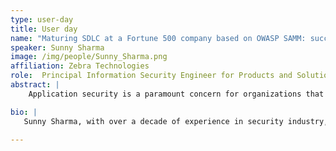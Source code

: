 ```yaml
---
type: user-day
title: User day
name: "Maturing SDLC at a Fortune 500 company based on OWASP SAMM: successes and pitfalls"
speaker: Sunny Sharma
image: /img/people/Sunny_Sharma.png
affiliation: Zebra Technologies
role:  Principal Information Security Engineer for Products and Solutions
abstract: |
    Application security is a paramount concern for organizations that develop software. However systematically managing AppSec across diverse development teams in a measurable way remains a challenge. This talk outlines Zebra Technologies’ journey in adopting the OWASP Software Assurance Maturity Model (SAMM) as our guiding framework for measuring and improving application security practices. Zebra is a Fortune 500 company with 35 different product and IT teams developing and maintaining secure software applications and systems. Despite initial scepticism and the inherent challenges of integrating SAMM, particularly with embedded and delivered software teams, the implementation led to significant improvements. The introduction of SAMM facilitated a risk-driven, measurable approach to security. It provided a clear framework for comparison across business units and promoting a shared platform for discussing security concerns. Moreover, the gamification of SAMM scores spurred healthy competition among units, though it raised questions about the focus on risk-based improvements versus score chasing. Ultimately, the correlation between SAMM scores and other quality metrics affirmed the value of a SAMM-driven approach. We have seen a moderate (-0.5) inverse correlation between SAMM scores and risk scores produced by an Application Security Posture Management (ASPM) tool we use internally across all teams. To the best of our knowledge this is the first indication that SAMM scores could reduce risk. Overall, SAMM demonstrated tangible enhancements in application security and broader software development lifecycle processes at Zebra Technologies.

bio: |
   Sunny Sharma, with over a decade of experience in security industry, currently serves as the Principal Information Security Engineer for Product and Solutions Security at Zebra Technologies. In this role, Sunny leads the strategic integration of security measures into Zebra’s products and solutions, managing the overall strategy, planning, and execution of the company’s security initiatives. He works closely with engineering teams to ensure that security protocols are seamlessly embedded throughout the product development lifecycle. Sunny’s extensive background encompasses a wide range of domains, including DevOps, DevSecOps, Product & Solutions Security, Cloud Security, Architecture, and Engineering. His expertise effectively bridges the gap between development and security, ensuring comprehensive security considerations are integrated from the ground up. This collaborative approach has been instrumental in enhancing the robustness and reliability of Zebra’s technological offerings. His diverse experience equips him with a comprehensive view of the complexities and challenges within the industry, making him an asset to any organization committed to maintaining high security standards. Sunny holds a bachelor’s degree in information technologies and informatics, underscoring his technical proficiency and commitment to the field. His leadership and innovative approach continue to drive excellence in product and solutions security, advancing Zebra Technologies’ mission to deliver secure and reliable products to a global clientele.

---
```

